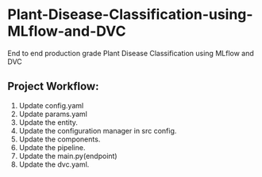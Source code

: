 # Plant-Disease-Classification-using-MLflow-and-DVC
End to end production grade Plant Disease Classification using MLflow and DVC

## Project Workflow:
1. Update config.yaml
2. Update params.yaml
3. Update the entity.
4. Update the configuration manager in src config.
5. Update the components.
6. Update the pipeline.
7. Update the main.py(endpoint)
8. Update the dvc.yaml.